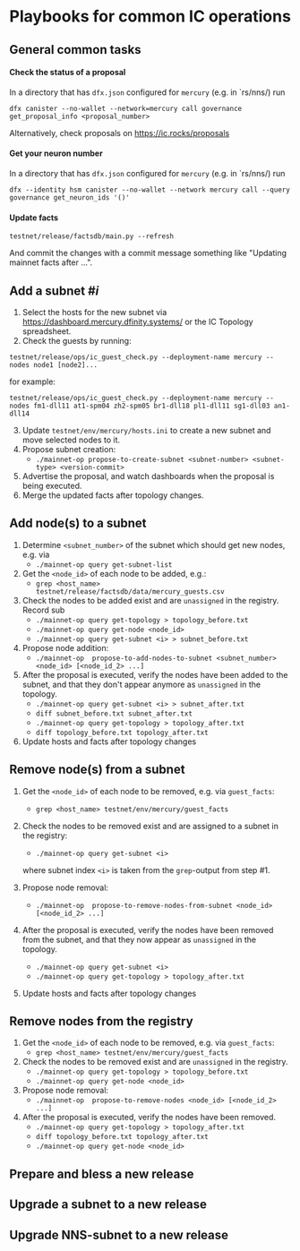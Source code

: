 # Playbooks for common IC operations

## General common tasks

#### Check the status of a proposal

In a directory that has `dfx.json` configured for `mercury` (e.g. in `rs/nns/) run

```
dfx canister --no-wallet --network=mercury call governance get_proposal_info <proposal_number>
```

Alternatively, check proposals on https://ic.rocks/proposals

#### Get your neuron number

In a directory that has `dfx.json` configured for `mercury` (e.g. in `rs/nns/) run

```
dfx --identity hsm canister --no-wallet --network mercury call --query governance get_neuron_ids '()'
```

#### Update facts

```
testnet/release/factsdb/main.py --refresh
```

And commit the changes with a commit message something like "Updating mainnet facts after ...".

## Add a subnet #_i_

1. Select the hosts for the new subnet via https://dashboard.mercury.dfinity.systems/ or the IC Topology spreadsheet.
2. Check the guests by running:
```
testnet/release/ops/ic_guest_check.py --deployment-name mercury --nodes node1 [node2]...
```
for example:
```
testnet/release/ops/ic_guest_check.py --deployment-name mercury --nodes fm1-dll11 at1-spm04 zh2-spm05 br1-dll18 pl1-dll11 sg1-dll03 an1-dll14
```
3. Update `testnet/env/mercury/hosts.ini` to create a new subnet and move selected nodes to it.
4. Propose subnet creation:
   * `./mainnet-op propose-to-create-subnet <subnet-number> <subnet-type> <version-commit>`
5. Advertise the proposal, and watch dashboards when the proposal is being executed.
6. Merge the updated facts after topology changes.

## Add node(s) to a subnet

1. Determine `<subnet_number>` of the subnet which should get new nodes, e.g. via
   * `./mainnet-op query get-subnet-list`
2. Get the `<node_id>` of each node to be added, e.g.:
    * `grep <host_name> testnet/release/factsdb/data/mercury_guests.csv`
3. Check the nodes to be added exist and are `unassigned` in the registry.  Record sub
    * `./mainnet-op query get-topology > topology_before.txt`
    * `./mainnet-op query get-node <node_id>`
    * `./mainnet-op query get-subnet <i> > subnet_before.txt`
5. Propose node addition:
    * `./mainnet-op  propose-to-add-nodes-to-subnet <subnet_number> <node_id> [<node_id_2> ...]`
6. After the proposal is executed, verify the nodes have been added to the subnet,
   and that they don't appear anymore as `unassigned` in the topology.
    * `./mainnet-op query get-subnet <i> > subnet_after.txt`
    * `diff subnet_before.txt subnet_after.txt`
    * `./mainnet-op query get-topology > topology_after.txt`
    * `diff topology_before.txt topology_after.txt`
7. Update hosts and facts after topology changes

## Remove node(s) from a subnet

1. Get the `<node_id>` of each node to be removed, e.g. via `guest_facts`:
    * `grep <host_name> testnet/env/mercury/guest_facts`
2. Check the nodes to be removed exist and are assigned to a subnet in the registry:
    * `./mainnet-op query get-subnet <i>`

    where subnet index `<i>` is taken from the `grep`-output from step #1.
3. Propose node removal:
    * `./mainnet-op  propose-to-remove-nodes-from-subnet <node_id> [<node_id_2> ...]`
4. After the proposal is executed, verify the nodes have been removed from the subnet,
   and that they now appear as `unassigned` in the topology.
   * `./mainnet-op query get-subnet <i>`
   * `./mainnet-op query get-topology > topology_after.txt`
5. Update hosts and facts after topology changes

## Remove nodes from the registry

1. Get the `<node_id>` of each node to be removed, e.g. via `guest_facts`:
   * `grep <host_name> testnet/env/mercury/guest_facts`
2. Check the nodes to be removed exist and are `unassigned` in the registry.
   * `./mainnet-op query get-topology > topology_before.txt`
   * `./mainnet-op query get-node <node_id>`
3. Propose node removal:
   * `./mainnet-op  propose-to-remove-nodes <node_id> [<node_id_2> ...]`
4. After the proposal is executed, verify the nodes have been removed.
    * `./mainnet-op query get-topology > topology_after.txt`
    * `diff topology_before.txt topology_after.txt`
    * `./mainnet-op query get-node <node_id>`

## Prepare and bless a new release


## Upgrade a subnet to a new release


## Upgrade NNS-subnet to a new release


